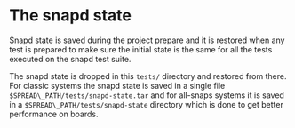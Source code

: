 # The snapd state

Snapd state is saved during the project prepare and it is restored when any
test is prepared to make sure the initial state is the same for all the tests
executed on the snapd test suite.

The snapd state is dropped in this `tests/` directory and restored from there.
For classic systems the snapd state is saved in a single file
`$SPREAD\_PATH/tests/snapd-state.tar` and for all-snaps systems it is saved in a
`$SPREAD\_PATH/tests/snapd-state` directory which is done to get better
performance on boards.

